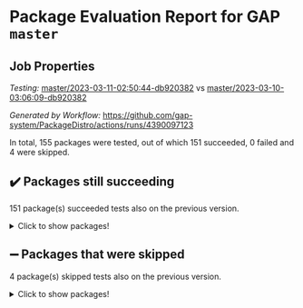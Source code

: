 # Package Evaluation Report for GAP `master`

## Job Properties

*Testing:* [master/2023-03-11-02:50:44-db920382](https://github.com/gap-system/PackageDistro/blob/data/reports/master/2023-03-11-02:50:44-db920382) vs [master/2023-03-10-03:06:09-db920382](https://github.com/gap-system/PackageDistro/blob/data/reports/master/2023-03-10-03:06:09-db920382)

*Generated by Workflow:* https://github.com/gap-system/PackageDistro/actions/runs/4390097123

In total, 155 packages were tested, out of which 151 succeeded, 0 failed and 4 were skipped.

## :heavy_check_mark: Packages still succeeding

151 package(s) succeeded tests also on the previous version.
<details><summary>Click to show packages!</summary>

- 4ti2interface 2023.02-04 [(success)](https://github.com/gap-system/PackageDistro/actions/runs/4390097123/jobs/7688435268)
- ace 5.6.2 [(success)](https://github.com/gap-system/PackageDistro/actions/runs/4390097123/jobs/7688435349)
- aclib 1.3.2 [(success)](https://github.com/gap-system/PackageDistro/actions/runs/4390097123/jobs/7688435401)
- agt 0.3.1 [(success)](https://github.com/gap-system/PackageDistro/actions/runs/4390097123/jobs/7688435460)
- alnuth 3.2.1 [(success)](https://github.com/gap-system/PackageDistro/actions/runs/4390097123/jobs/7688435516)
- anupq 3.3.0 [(success)](https://github.com/gap-system/PackageDistro/actions/runs/4390097123/jobs/7688435581)
- atlasrep 2.1.6 [(success)](https://github.com/gap-system/PackageDistro/actions/runs/4390097123/jobs/7688435628)
- autodoc 2022.10.20 [(success)](https://github.com/gap-system/PackageDistro/actions/runs/4390097123/jobs/7688435681)
- automata 1.15 [(success)](https://github.com/gap-system/PackageDistro/actions/runs/4390097123/jobs/7688435740)
- automgrp 1.3.2 [(success)](https://github.com/gap-system/PackageDistro/actions/runs/4390097123/jobs/7688435791)
- autpgrp 1.11 [(success)](https://github.com/gap-system/PackageDistro/actions/runs/4390097123/jobs/7688435862)
- cap 2023.03-02 [(success)](https://github.com/gap-system/PackageDistro/actions/runs/4390097123/jobs/7688435937)
- caratinterface 2.3.4 [(success)](https://github.com/gap-system/PackageDistro/actions/runs/4390097123/jobs/7688436011)
- cddinterface 2022.11.01 [(success)](https://github.com/gap-system/PackageDistro/actions/runs/4390097123/jobs/7688436081)
- circle 1.6.6 [(success)](https://github.com/gap-system/PackageDistro/actions/runs/4390097123/jobs/7688436140)
- classicpres 1.22 [(success)](https://github.com/gap-system/PackageDistro/actions/runs/4390097123/jobs/7688436207)
- cohomolo 1.6.11 [(success)](https://github.com/gap-system/PackageDistro/actions/runs/4390097123/jobs/7688436263)
- congruence 1.2.5 [(success)](https://github.com/gap-system/PackageDistro/actions/runs/4390097123/jobs/7688436318)
- corelg 1.56 [(success)](https://github.com/gap-system/PackageDistro/actions/runs/4390097123/jobs/7688436377)
- crime 1.6 [(success)](https://github.com/gap-system/PackageDistro/actions/runs/4390097123/jobs/7688436429)
- crisp 1.4.6 [(success)](https://github.com/gap-system/PackageDistro/actions/runs/4390097123/jobs/7688436481)
- crypting 0.10.4 [(success)](https://github.com/gap-system/PackageDistro/actions/runs/4390097123/jobs/7688436533)
- cryst 4.1.25 [(success)](https://github.com/gap-system/PackageDistro/actions/runs/4390097123/jobs/7688436593)
- crystcat 1.1.10 [(success)](https://github.com/gap-system/PackageDistro/actions/runs/4390097123/jobs/7688436650)
- ctbllib 1.3.5 [(success)](https://github.com/gap-system/PackageDistro/actions/runs/4390097123/jobs/7688436720)
- cubefree 1.19 [(success)](https://github.com/gap-system/PackageDistro/actions/runs/4390097123/jobs/7688436766)
- curlinterface 2.3.1 [(success)](https://github.com/gap-system/PackageDistro/actions/runs/4390097123/jobs/7688436814)
- cvec 2.7.6 [(success)](https://github.com/gap-system/PackageDistro/actions/runs/4390097123/jobs/7688436861)
- datastructures 0.3.0 [(success)](https://github.com/gap-system/PackageDistro/actions/runs/4390097123/jobs/7688436903)
- deepthought 1.0.6 [(success)](https://github.com/gap-system/PackageDistro/actions/runs/4390097123/jobs/7688436957)
- design 1.8 [(success)](https://github.com/gap-system/PackageDistro/actions/runs/4390097123/jobs/7688437003)
- difsets 2.3.1 [(success)](https://github.com/gap-system/PackageDistro/actions/runs/4390097123/jobs/7688437043)
- digraphs 1.6.1 [(success)](https://github.com/gap-system/PackageDistro/actions/runs/4390097123/jobs/7688437077)
- edim 1.3.6 [(success)](https://github.com/gap-system/PackageDistro/actions/runs/4390097123/jobs/7688437129)
- example 4.3.4 [(success)](https://github.com/gap-system/PackageDistro/actions/runs/4390097123/jobs/7688437176)
- examplesforhomalg 2023.02-04 [(success)](https://github.com/gap-system/PackageDistro/actions/runs/4390097123/jobs/7688437218)
- factint 1.6.3 [(success)](https://github.com/gap-system/PackageDistro/actions/runs/4390097123/jobs/7688437265)
- ferret 1.0.9 [(success)](https://github.com/gap-system/PackageDistro/actions/runs/4390097123/jobs/7688437310)
- fga 1.4.0 [(success)](https://github.com/gap-system/PackageDistro/actions/runs/4390097123/jobs/7688437357)
- fining 1.5.5 [(success)](https://github.com/gap-system/PackageDistro/actions/runs/4390097123/jobs/7688437407)
- float 1.0.3 [(success)](https://github.com/gap-system/PackageDistro/actions/runs/4390097123/jobs/7688437451)
- format 1.4.3 [(success)](https://github.com/gap-system/PackageDistro/actions/runs/4390097123/jobs/7688437496)
- forms 1.2.9 [(success)](https://github.com/gap-system/PackageDistro/actions/runs/4390097123/jobs/7688437535)
- fplsa 1.2.6 [(success)](https://github.com/gap-system/PackageDistro/actions/runs/4390097123/jobs/7688437575)
- fr 2.4.12 [(success)](https://github.com/gap-system/PackageDistro/actions/runs/4390097123/jobs/7688437620)
- francy 1.2.5 [(success)](https://github.com/gap-system/PackageDistro/actions/runs/4390097123/jobs/7688437664)
- fwtree 1.3 [(success)](https://github.com/gap-system/PackageDistro/actions/runs/4390097123/jobs/7688437703)
- gapdoc 1.6.6 [(success)](https://github.com/gap-system/PackageDistro/actions/runs/4390097123/jobs/7688437743)
- gauss 2023.02-04 [(success)](https://github.com/gap-system/PackageDistro/actions/runs/4390097123/jobs/7688437779)
- gaussforhomalg 2023.02-04 [(success)](https://github.com/gap-system/PackageDistro/actions/runs/4390097123/jobs/7688437847)
- gbnp 1.0.5 [(success)](https://github.com/gap-system/PackageDistro/actions/runs/4390097123/jobs/7688437888)
- generalizedmorphismsforcap 2023.02-01 [(success)](https://github.com/gap-system/PackageDistro/actions/runs/4390097123/jobs/7688437929)
- genss 1.6.8 [(success)](https://github.com/gap-system/PackageDistro/actions/runs/4390097123/jobs/7688437977)
- gradedmodules 2023.02-04 [(success)](https://github.com/gap-system/PackageDistro/actions/runs/4390097123/jobs/7688438016)
- gradedringforhomalg 2023.02-04 [(success)](https://github.com/gap-system/PackageDistro/actions/runs/4390097123/jobs/7688438066)
- grape 4.9.0 [(success)](https://github.com/gap-system/PackageDistro/actions/runs/4390097123/jobs/7688438110)
- groupoids 1.73 [(success)](https://github.com/gap-system/PackageDistro/actions/runs/4390097123/jobs/7688438150)
- grpconst 2.6.4 [(success)](https://github.com/gap-system/PackageDistro/actions/runs/4390097123/jobs/7688438197)
- guarana 0.96.3 [(success)](https://github.com/gap-system/PackageDistro/actions/runs/4390097123/jobs/7688438228)
- guava 3.18 [(success)](https://github.com/gap-system/PackageDistro/actions/runs/4390097123/jobs/7688438279)
- hap 1.53 [(success)](https://github.com/gap-system/PackageDistro/actions/runs/4390097123/jobs/7688438315)
- hapcryst 0.1.15 [(success)](https://github.com/gap-system/PackageDistro/actions/runs/4390097123/jobs/7688438348)
- hecke 1.5.3 [(success)](https://github.com/gap-system/PackageDistro/actions/runs/4390097123/jobs/7688438381)
- help 3.5 [(success)](https://github.com/gap-system/PackageDistro/actions/runs/4390097123/jobs/7688438418)
- homalg 2023.02-05 [(success)](https://github.com/gap-system/PackageDistro/actions/runs/4390097123/jobs/7688438456)
- homalgtocas 2023.02-04 [(success)](https://github.com/gap-system/PackageDistro/actions/runs/4390097123/jobs/7688438496)
- idrel 2.45 [(success)](https://github.com/gap-system/PackageDistro/actions/runs/4390097123/jobs/7688438538)
- images 1.3.1 [(success)](https://github.com/gap-system/PackageDistro/actions/runs/4390097123/jobs/7688438575)
- intpic 0.3.0 [(success)](https://github.com/gap-system/PackageDistro/actions/runs/4390097123/jobs/7688438622)
- io 4.8.1 [(success)](https://github.com/gap-system/PackageDistro/actions/runs/4390097123/jobs/7688438681)
- io_forhomalg 2023.02-04 [(success)](https://github.com/gap-system/PackageDistro/actions/runs/4390097123/jobs/7688438726)
- irredsol 1.4.4 [(success)](https://github.com/gap-system/PackageDistro/actions/runs/4390097123/jobs/7688438772)
- json 2.1.1 [(success)](https://github.com/gap-system/PackageDistro/actions/runs/4390097123/jobs/7688438827)
- jupyterkernel 1.5.0 [(success)](https://github.com/gap-system/PackageDistro/actions/runs/4390097123/jobs/7688438881)
- jupyterviz 1.5.6 [(success)](https://github.com/gap-system/PackageDistro/actions/runs/4390097123/jobs/7688438991)
- kan 1.35 [(success)](https://github.com/gap-system/PackageDistro/actions/runs/4390097123/jobs/7688439050)
- kbmag 1.5.11 [(success)](https://github.com/gap-system/PackageDistro/actions/runs/4390097123/jobs/7688439141)
- laguna 3.9.6 [(success)](https://github.com/gap-system/PackageDistro/actions/runs/4390097123/jobs/7688439213)
- liealgdb 2.2.1 [(success)](https://github.com/gap-system/PackageDistro/actions/runs/4390097123/jobs/7688439267)
- liepring 2.8 [(success)](https://github.com/gap-system/PackageDistro/actions/runs/4390097123/jobs/7688439322)
- liering 2.4.2 [(success)](https://github.com/gap-system/PackageDistro/actions/runs/4390097123/jobs/7688439379)
- linearalgebraforcap 2023.03-01 [(success)](https://github.com/gap-system/PackageDistro/actions/runs/4390097123/jobs/7688439432)
- localizeringforhomalg 2023.02-04 [(success)](https://github.com/gap-system/PackageDistro/actions/runs/4390097123/jobs/7688439499)
- loops 3.4.3 [(success)](https://github.com/gap-system/PackageDistro/actions/runs/4390097123/jobs/7688439562)
- lpres 1.0.3 [(success)](https://github.com/gap-system/PackageDistro/actions/runs/4390097123/jobs/7688439621)
- majoranaalgebras 1.5.1 [(success)](https://github.com/gap-system/PackageDistro/actions/runs/4390097123/jobs/7688439679)
- mapclass 1.4.6 [(success)](https://github.com/gap-system/PackageDistro/actions/runs/4390097123/jobs/7688439744)
- matgrp 0.70 [(success)](https://github.com/gap-system/PackageDistro/actions/runs/4390097123/jobs/7688439797)
- matricesforhomalg 2023.02-04 [(success)](https://github.com/gap-system/PackageDistro/actions/runs/4390097123/jobs/7688439849)
- modisom 2.5.4 [(success)](https://github.com/gap-system/PackageDistro/actions/runs/4390097123/jobs/7688439896)
- modulepresentationsforcap 2023.02-03 [(success)](https://github.com/gap-system/PackageDistro/actions/runs/4390097123/jobs/7688439965)
- modules 2023.02-04 [(success)](https://github.com/gap-system/PackageDistro/actions/runs/4390097123/jobs/7688440018)
- monoidalcategories 2023.02-05 [(success)](https://github.com/gap-system/PackageDistro/actions/runs/4390097123/jobs/7688440073)
- nconvex 2022.09-01 [(success)](https://github.com/gap-system/PackageDistro/actions/runs/4390097123/jobs/7688440136)
- nilmat 1.4.2 [(success)](https://github.com/gap-system/PackageDistro/actions/runs/4390097123/jobs/7688440194)
- nock 1.5 [(success)](https://github.com/gap-system/PackageDistro/actions/runs/4390097123/jobs/7688440246)
- normalizinterface 1.3.5 [(success)](https://github.com/gap-system/PackageDistro/actions/runs/4390097123/jobs/7688440299)
- nq 2.5.9 [(success)](https://github.com/gap-system/PackageDistro/actions/runs/4390097123/jobs/7688440364)
- numericalsgps 1.3.1 [(success)](https://github.com/gap-system/PackageDistro/actions/runs/4390097123/jobs/7688440415)
- openmath 11.5.3 [(success)](https://github.com/gap-system/PackageDistro/actions/runs/4390097123/jobs/7688440476)
- orb 4.9.0 [(success)](https://github.com/gap-system/PackageDistro/actions/runs/4390097123/jobs/7688440534)
- packagemanager 1.4.0 [(success)](https://github.com/gap-system/PackageDistro/actions/runs/4390097123/jobs/7688440586)
- patternclass 2.4.3 [(success)](https://github.com/gap-system/PackageDistro/actions/runs/4390097123/jobs/7688440648)
- permut 2.0.4 [(success)](https://github.com/gap-system/PackageDistro/actions/runs/4390097123/jobs/7688440724)
- polenta 1.3.10 [(success)](https://github.com/gap-system/PackageDistro/actions/runs/4390097123/jobs/7688440797)
- polymaking 0.8.6 [(success)](https://github.com/gap-system/PackageDistro/actions/runs/4390097123/jobs/7688440867)
- primgrp 3.4.4 [(success)](https://github.com/gap-system/PackageDistro/actions/runs/4390097123/jobs/7688440945)
- profiling 2.5.2 [(success)](https://github.com/gap-system/PackageDistro/actions/runs/4390097123/jobs/7688441019)
- qpa 1.34 [(success)](https://github.com/gap-system/PackageDistro/actions/runs/4390097123/jobs/7688441100)
- quagroup 1.8.3 [(success)](https://github.com/gap-system/PackageDistro/actions/runs/4390097123/jobs/7688441183)
- radiroot 2.9 [(success)](https://github.com/gap-system/PackageDistro/actions/runs/4390097123/jobs/7688441252)
- rcwa 4.7.1 [(success)](https://github.com/gap-system/PackageDistro/actions/runs/4390097123/jobs/7688441310)
- rds 1.8 [(success)](https://github.com/gap-system/PackageDistro/actions/runs/4390097123/jobs/7688441372)
- recog 1.4.2 [(success)](https://github.com/gap-system/PackageDistro/actions/runs/4390097123/jobs/7688441436)
- repndecomp 1.3.0 [(success)](https://github.com/gap-system/PackageDistro/actions/runs/4390097123/jobs/7688441506)
- repsn 3.1.0 [(success)](https://github.com/gap-system/PackageDistro/actions/runs/4390097123/jobs/7688441566)
- resclasses 4.7.3 [(success)](https://github.com/gap-system/PackageDistro/actions/runs/4390097123/jobs/7688441630)
- ringsforhomalg 2023.02-05 [(success)](https://github.com/gap-system/PackageDistro/actions/runs/4390097123/jobs/7688441702)
- sco 2023.02-04 [(success)](https://github.com/gap-system/PackageDistro/actions/runs/4390097123/jobs/7688441757)
- scscp 2.4.1 [(success)](https://github.com/gap-system/PackageDistro/actions/runs/4390097123/jobs/7688441819)
- semigroups 5.2.1 [(success)](https://github.com/gap-system/PackageDistro/actions/runs/4390097123/jobs/7688441862)
- sglppow 2.3 [(success)](https://github.com/gap-system/PackageDistro/actions/runs/4390097123/jobs/7688441919)
- sgpviz 0.999.5 [(success)](https://github.com/gap-system/PackageDistro/actions/runs/4390097123/jobs/7688441974)
- simpcomp 2.1.14 [(success)](https://github.com/gap-system/PackageDistro/actions/runs/4390097123/jobs/7688442031)
- singular 2023.02.09 [(success)](https://github.com/gap-system/PackageDistro/actions/runs/4390097123/jobs/7688442095)
- sl2reps 1.1 [(success)](https://github.com/gap-system/PackageDistro/actions/runs/4390097123/jobs/7688442131)
- sla 1.5.3 [(success)](https://github.com/gap-system/PackageDistro/actions/runs/4390097123/jobs/7688442169)
- smallgrp 1.5.2 [(success)](https://github.com/gap-system/PackageDistro/actions/runs/4390097123/jobs/7688442209)
- smallsemi 0.6.13 [(success)](https://github.com/gap-system/PackageDistro/actions/runs/4390097123/jobs/7688442251)
- sonata 2.9.6 [(success)](https://github.com/gap-system/PackageDistro/actions/runs/4390097123/jobs/7688442295)
- sophus 1.27 [(success)](https://github.com/gap-system/PackageDistro/actions/runs/4390097123/jobs/7688442336)
- spinsym 1.5.2 [(success)](https://github.com/gap-system/PackageDistro/actions/runs/4390097123/jobs/7688442383)
- standardff 0.9.4 [(success)](https://github.com/gap-system/PackageDistro/actions/runs/4390097123/jobs/7688442429)
- symbcompcc 1.3.2 [(success)](https://github.com/gap-system/PackageDistro/actions/runs/4390097123/jobs/7688442480)
- thelma 1.3 [(success)](https://github.com/gap-system/PackageDistro/actions/runs/4390097123/jobs/7688442537)
- tomlib 1.2.9 [(success)](https://github.com/gap-system/PackageDistro/actions/runs/4390097123/jobs/7688442588)
- toolsforhomalg 2023.02-06 [(success)](https://github.com/gap-system/PackageDistro/actions/runs/4390097123/jobs/7688442635)
- toric 1.9.5 [(success)](https://github.com/gap-system/PackageDistro/actions/runs/4390097123/jobs/7688442696)
- toricvarieties 2022.07.13 [(success)](https://github.com/gap-system/PackageDistro/actions/runs/4390097123/jobs/7688442752)
- transgrp 3.6.3 [(success)](https://github.com/gap-system/PackageDistro/actions/runs/4390097123/jobs/7688442797)
- ugaly 4.0.3 [(success)](https://github.com/gap-system/PackageDistro/actions/runs/4390097123/jobs/7688442850)
- unipot 1.5 [(success)](https://github.com/gap-system/PackageDistro/actions/runs/4390097123/jobs/7688442892)
- unitlib 4.2.0 [(success)](https://github.com/gap-system/PackageDistro/actions/runs/4390097123/jobs/7688442924)
- utils 0.82 [(success)](https://github.com/gap-system/PackageDistro/actions/runs/4390097123/jobs/7688442958)
- uuid 0.7 [(success)](https://github.com/gap-system/PackageDistro/actions/runs/4390097123/jobs/7688442995)
- walrus 0.9991 [(success)](https://github.com/gap-system/PackageDistro/actions/runs/4390097123/jobs/7688443062)
- wedderga 4.10.3 [(success)](https://github.com/gap-system/PackageDistro/actions/runs/4390097123/jobs/7688443118)
- xmod 2.91 [(success)](https://github.com/gap-system/PackageDistro/actions/runs/4390097123/jobs/7688443162)
- xmodalg 1.23 [(success)](https://github.com/gap-system/PackageDistro/actions/runs/4390097123/jobs/7688443213)
- yangbaxter 0.10.3 [(success)](https://github.com/gap-system/PackageDistro/actions/runs/4390097123/jobs/7688443253)
- zeromqinterface 0.14 [(success)](https://github.com/gap-system/PackageDistro/actions/runs/4390097123/jobs/7688443320)
</details>

## :heavy_minus_sign: Packages that were skipped

4 package(s) skipped tests also on the previous version.
<details><summary>Click to show packages!</summary>

- browse 1.8.21 [(skipped)](https://github.com/gap-system/PackageDistro/actions/runs/4390097123/jobs/7688276035)
- itc 1.5.1 [(skipped)](https://github.com/gap-system/PackageDistro/actions/runs/4390097123/jobs/7688276035)
- polycyclic 2.16 [(skipped)](https://github.com/gap-system/PackageDistro/actions/runs/4390097123/jobs/7688276035)
- xgap 4.31 [(skipped)](https://github.com/gap-system/PackageDistro/actions/runs/4390097123/jobs/7688276035)
</details>

